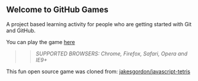 ## Welcome to GitHub Games

A project based learning activity for people who are getting started with Git and GitHub.

You can play the game [here](https://stevequiambao.github.io/github-games/)

>> _*SUPPORTED BROWSERS*: Chrome, Firefox, Safari, Opera and IE9+_

This fun open source game was cloned from: [jakesgordon/javascript-tetris](https://github.com/jakesgordon/javascript-tetris)
